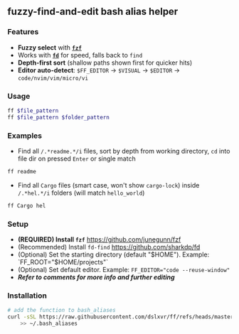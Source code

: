 ## fuzzy-find-and-edit bash alias helper

### Features
- **Fuzzy select** with **[`fzf`](https://github.com/junegunn/fzf)**
- Works with **[`fd`](https://github.com/sharkdp/fd)** for speed, falls back to `find`
- **Depth-first sort** (shallow paths shown first for quicker hits)
- **Editor auto-detect**: `$FF_EDITOR` -> `$VISUAL` -> `$EDITOR` -> `code/nvim/vim/micro/vi`

### Usage
```bash
ff $file_pattern
ff $file_pattern $folder_pattern
```

### Examples
- Find all `/.*readme.*/i` files, sort by depth from working directory, `cd` into file dir on pressed `Enter` or single match
```bash
ff readme
```
- Find all `Cargo` files (smart case, won't show `cargo-lock`) inside `/.*hel.*/i` folders (will match `hello_world`)
```bash
ff Cargo hel
```

### Setup
- **(REQUIRED) Install `fzf`** https://github.com/junegunn/fzf
- (Recommended) Install `fd-find` https://github.com/sharkdp/fd
- (Optional) Set the starting directory (default "$HOME"). Example: `FF_ROOT="$HOME/projects"`
- (Optional) Set default editor. Example: `FF_EDITOR="code --reuse-window"`
- ***Refer to comments for more info and further editing***

### Installation
```bash
# add the function to bash_aliases
curl -sSL https://raw.githubusercontent.com/dslxvr/ff/refs/heads/master/ff.sh \
    >> ~/.bash_aliases
```